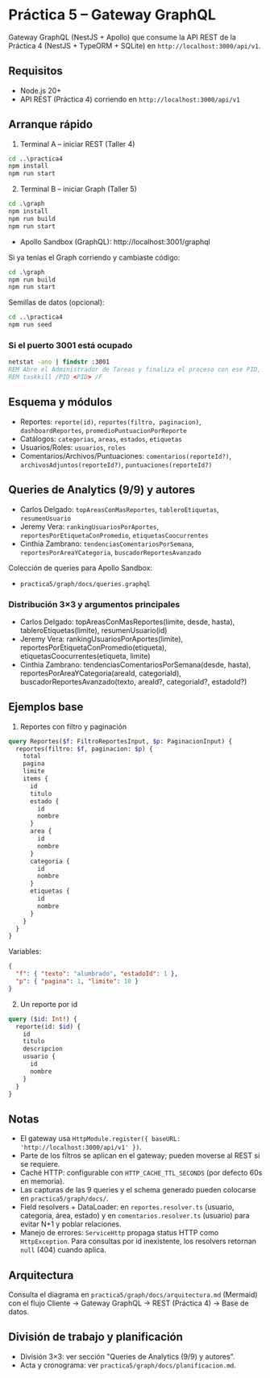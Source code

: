 # Práctica 5 – Gateway GraphQL

Gateway GraphQL (NestJS + Apollo) que consume la API REST de la Práctica 4 (NestJS + TypeORM + SQLite) en `http://localhost:3000/api/v1`.

## Requisitos

- Node.js 20+
- API REST (Práctica 4) corriendo en `http://localhost:3000/api/v1`

## Arranque rápido

1. Terminal A – iniciar REST (Taller 4)

```bat
cd ..\practica4
npm install
npm run start
```

2. Terminal B – iniciar Graph (Taller 5)

```bat
cd .\graph
npm install
npm run build
npm run start
```

- Apollo Sandbox (GraphQL): http://localhost:3001/graphql

Si ya tenías el Graph corriendo y cambiaste código:

```bat
cd .\graph
npm run build
npm run start
```

Semillas de datos (opcional):

```bat
cd ..\practica4
npm run seed
```

### Si el puerto 3001 está ocupado

```bat
netstat -ano | findstr :3001
REM Abre el Administrador de Tareas y finaliza el proceso con ese PID, o usa:
REM taskkill /PID <PID> /F
```

## Esquema y módulos

- Reportes: `reporte(id)`, `reportes(filtro, paginacion)`, `dashboardReportes`, `promedioPuntuacionPorReporte`
- Catálogos: `categorias`, `areas`, `estados`, `etiquetas`
- Usuarios/Roles: `usuarios`, `roles`
- Comentarios/Archivos/Puntuaciones: `comentarios(reporteId?)`, `archivosAdjuntos(reporteId?)`, `puntuaciones(reporteId?)`

## Queries de Analytics (9/9) y autores

- Carlos Delgado: `topAreasConMasReportes`, `tableroEtiquetas`, `resumenUsuario`
- Jeremy Vera: `rankingUsuariosPorAportes`, `reportesPorEtiquetaConPromedio`, `etiquetasCoocurrentes`
- Cinthia Zambrano: `tendenciasComentariosPorSemana`, `reportesPorAreaYCategoria`, `buscadorReportesAvanzado`

Colección de queries para Apollo Sandbox:

- `practica5/graph/docs/queries.graphql`

### Distribución 3×3 y argumentos principales

- Carlos Delgado: topAreasConMasReportes(limite, desde, hasta), tableroEtiquetas(limite), resumenUsuario(id)
- Jeremy Vera: rankingUsuariosPorAportes(limite), reportesPorEtiquetaConPromedio(etiqueta), etiquetasCoocurrentes(etiqueta, limite)
- Cinthia Zambrano: tendenciasComentariosPorSemana(desde, hasta), reportesPorAreaYCategoria(areaId, categoriaId), buscadorReportesAvanzado(texto, areaId?, categoriaId?, estadoId?)

## Ejemplos base

1. Reportes con filtro y paginación

```graphql
query Reportes($f: FiltroReportesInput, $p: PaginacionInput) {
  reportes(filtro: $f, paginacion: $p) {
    total
    pagina
    limite
    items {
      id
      titulo
      estado {
        id
        nombre
      }
      area {
        id
        nombre
      }
      categoria {
        id
        nombre
      }
      etiquetas {
        id
        nombre
      }
    }
  }
}
```

Variables:

```json
{
  "f": { "texto": "alumbrado", "estadoId": 1 },
  "p": { "pagina": 1, "limite": 10 }
}
```

2. Un reporte por id

```graphql
query ($id: Int!) {
  reporte(id: $id) {
    id
    titulo
    descripcion
    usuario {
      id
      nombre
    }
  }
}
```

## Notas

- El gateway usa `HttpModule.register({ baseURL: 'http://localhost:3000/api/v1' })`.
- Parte de los filtros se aplican en el gateway; pueden moverse al REST si se requiere.
- Caché HTTP: configurable con `HTTP_CACHE_TTL_SECONDS` (por defecto 60s en memoria).
- Las capturas de las 9 queries y el schema generado pueden colocarse en `practica5/graph/docs/`.
- Field resolvers + DataLoader: en `reportes.resolver.ts` (usuario, categoría, área, estado) y en `comentarios.resolver.ts` (usuario) para evitar N+1 y poblar relaciones.
- Manejo de errores: `ServiceHttp` propaga status HTTP como `HttpException`. Para consultas por id inexistente, los resolvers retornan `null` (404) cuando aplica.

## Arquitectura

Consulta el diagrama en `practica5/graph/docs/arquitectura.md` (Mermaid) con el flujo Cliente → Gateway GraphQL → REST (Práctica 4) → Base de datos.

## División de trabajo y planificación

- División 3×3: ver sección "Queries de Analytics (9/9) y autores".
- Acta y cronograma: ver `practica5/graph/docs/planificacion.md`.

